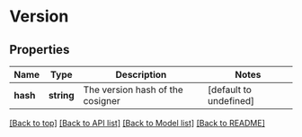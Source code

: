 # Version

## Properties

|Name | Type | Description | Notes|
|------------ | ------------- | ------------- | -------------|
|**hash** | **string** | The version hash of the cosigner | [default to undefined]|




[[Back to top]](#) [[Back to API list]](../../README.md#documentation-for-api-endpoints) [[Back to Model list]](../../README.md#documentation-for-models) [[Back to README]](../../README.md)
